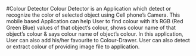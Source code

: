 #Colour Detector
Colour Detector is an Application which detect or recognize the color of selected object using Cell phone’s Camera. This mobile based Application can help User to find colour with it’s RGB (Red Green Blue) values of that object’s colour, shows colour name of that object’s colour & says colour name of object’s colour. In this application, User can also add his/her favourite to Colour-Drawer. User can also detect or extract colour of providing image file to application. 
